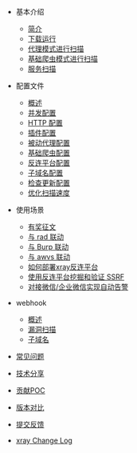 - 基本介绍
  - [简介](tutorial/introduce.md)
  - [下载运行](tutorial/prepare.md)
  - [代理模式进行扫描](tutorial/webscan_proxy.md)
  - [基础爬虫模式进行扫描](tutorial/webscan_basic_crawler.md)
  - [服务扫描](tutorial/service_scan.md)
- 配置文件
  - [概述](configration/README.md)
  - [并发配置](configration/parallel.md)
  - [HTTP 配置](configration/http.md)
  - [插件配置](configration/plugins.md)
  - [被动代理配置](configration/mitm.md)
  - [基础爬虫配置](configration/basic-crawler.md)
  - [反连平台配置](configration/reverse.md)
  - [子域名配置](configration/subdomain.md)
  - [检查更新配置](configration/update.md)
  - [优化扫描速度](tutorial/speed.md)

- 使用场景
  - [有奖征文](scenario/intro.md)
  - [与 rad 联动](scenario/rad.md)
  - [与 Burp 联动](scenario/burp.md)
  - [与 awvs 联动](scenario/awvs.md)
  - [如何部署xray反连平台](scenario/reverse.md)
  - [使用反连平台挖掘和验证 SSRF](scenario/reverse_server_ssrf.md)
  - [对接微信/企业微信实现自动告警](scenario/xray_vuln_alert.md)

- webhook
  - [概述](webhook/webhook.md)
  - [漏洞扫描](webhook/vuln.md)
  - [子域名](webhook/subdomain.md)
- [常见问题](tutorial/faq.md)
- [技术分享](share/share.md)
- [贡献POC](tutorial/contribute.md)
- [版本对比](generic/compare.md)
- [提交反馈](tutorial/feedback.md)
- [xray Change Log](./generic/changeLog.md)

